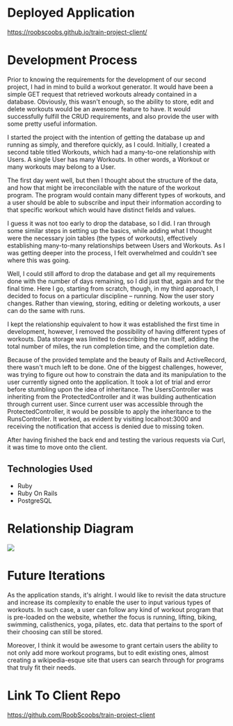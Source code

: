 # Deployed Application

https://roobscoobs.github.io/train-project-client/

# Development Process

Prior to knowing the requirements for the development of our second project, I
had in mind to build a workout generator. It would have been a simple GET request
that retrieved workouts already contained in a database. Obviously, this wasn't enough,
so the ability to store, edit and delete workouts would be an awesome feature to have.
It would successfully fulfill the CRUD requirements, and also provide the user with
some pretty useful information.

I started the project with the intention of getting the database up and running as
simply, and therefore quickly, as I could. Initially, I created a second table titled
Workouts, which had a many-to-one relationship with Users. A single User has many
Workouts. In other words, a Workout or many workouts may belong to a User.

The first day went well, but then I thought about the structure of the data, and how
that might be irreconcilable with the nature of the workout program. The program
would contain many different types of workouts, and a user should be able to subscribe
and input their information according to that specific workout which would have distinct
fields and values.

I guess it was not too early to drop the database, so I did. I ran through some similar
steps in setting up the basics, while adding what I thought were the necessary join tables
(the types of workouts), effectively establishing many-to-many relationships between
Users and Workouts. As I was getting deeper into the process, I felt overwhelmed
and couldn't see where this was going.

Well, I could still afford to drop the database and get all my requirements done with
the number of days remaining, so I did just that, again and for the final time.
Here I go, starting from scratch, though, in my third approach, I decided to focus
on a particular discipline – running. Now the user story changes. Rather than
viewing, storing, editing or deleting workouts, a user can do the same with runs.

I kept the relationship equivalent to how it was established the first time in development,
however, I removed the possibility of having different types of workouts.
Data storage was limited to describing the run itself, adding the total
number of miles, the run completion time, and the completion date.

Because of the provided template and the beauty of Rails and ActiveRecord, there
wasn't much left to be done. One of the biggest challenges, however, was trying
to figure out how to constrain the data and its manipulation to the user currently
signed onto the application. It took a lot of trial and error before stumbling
upon the idea of inheritance. The UsersController was inheriting from the ProtectedController
and it was building authentication through current user. Since current user was accessible
through the ProtectedController, it would be possible to apply the inheritance to
the RunsController. It worked, as evident by visiting localhost:3000 and receiving
the notification that access is denied due to missing token.

After having finished the back end and testing the various requests via Curl, it was
time to move onto the client.

## Technologies Used

- Ruby
- Ruby On Rails
- PostgreSQL

# Relationship Diagram

![](https://cloud.githubusercontent.com/assets/16338632/16668594/aa82bab4-445f-11e6-9a4e-4aeb3db12c6d.jpg)

# Future Iterations

As the application stands, it's alright. I would like to revisit the data structure
and increase its complexity to enable the user to input various types of workouts.
In such case, a user can follow any kind of workout program that is pre-loaded on
the website, whether the focus is running, lifting, biking, swimming, calisthenics,
yoga, pilates, etc. data that pertains to the sport of their choosing can still
be stored.

Moreover, I think it would be awesome to grant certain users the ability to not only
add more workout programs, but to edit existing ones, almost creating a wikipedia-esque
site that users can search through for programs that truly fit their needs.


# Link To Client Repo

https://github.com/RoobScoobs/train-project-client
